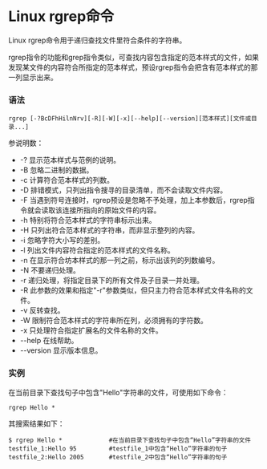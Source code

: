 # Linux rgrep命令

Linux rgrep命令用于递归查找文件里符合条件的字符串。

rgrep指令的功能和grep指令类似，可查找内容包含指定的范本样式的文件，如果发现某文件的内容符合所指定的范本样式，预设rgrep指令会把含有范本样式的那一列显示出来。

### 语法

    rgrep [-?BcDFhHilnNrv][-R][-W][-x][--help][--version][范本样式][文件或目录...]
    

参说明数：

- -?   显示范本样式与范例的说明。
- -B   忽略二进制的数据。
- -c   计算符合范本样式的列数。
- -D   排错模式，只列出指令搜寻的目录清单，而不会读取文件内容。
- -F   当遇到符号连接时，rgrep预设是忽略不予处理，加上本参数后，rgrep指令就会读取该连接所指向的原始文件的内容。
- -h   特别将符合范本样式的字符串标示出来。
- -H   只列出符合范本样式的字符串，而非显示整列的内容。
- -i   忽略字符大小写的差别。
- -l   列出文件内容符合指定的范本样式的文件名称。
- -n   在显示符合坊本样式的那一列之前，标示出该列的列数编号。
- -N   不要递归处理。
- -r   递归处理，将指定目录下的所有文件及子目录一并处理。
- -R   此参数的效果和指定"-r"参数类似，但只主力符合范本样式文件名称的文件。
- -v   反转查找。
- -W   限制符合范本样式的字符串所在列，必须拥有的字符数。
- -x   只处理符合指定扩展名的文件名称的文件。
- --help   在线帮助。
- --version   显示版本信息。

### 实例

在当前目录下查找句子中包含"Hello"字符串的文件，可使用如下命令：

    rgrep Hello * 
    

其搜索结果如下：

    $ rgrep Hello *             #在当前目录下查找句子中包含“Hello”字符串的文件  
    testfile_1:Hello 95         #testfile_1中包含“Hello”字符串的句子  
    testfile_2:Hello 2005       #testfile_2中包含“Hello”字符串的句子 
    